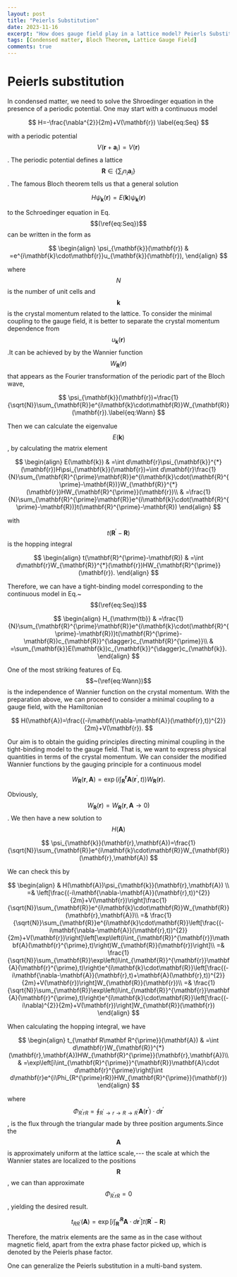 ```yaml
---
layout: post
title: "Peierls Substitution"
date: 2023-11-16
excerpt: "How does gauge field play in a lattice model? Peierls Substitution!"
tags: [Condensed matter, Bloch Theorem, Lattice Gauge Field]
comments: true
---
```



# Peierls substitution


In condensed matter, we need to solve the Shroedinger equation in
the presence of a periodic potential. One may start with a continuous
model

$$
H=-\frac{\nabla^{2}}{2m}+V(\mathbf{r})
\label{eq:Seq}
$$

with a periodic potential $$V(\mathbf{r}+\mathbf{a}_{i})=V(\mathbf{r})$$.
The periodic potential defines a lattice $$\mathbf{R}\in\{\sum_{i}n_{i}\mathbf{a}_{i}\}$$.
The famous Bloch theorem tells us that a general solution 

$$
H\psi_{\mathbf{k}}(\mathbf{r})=E(\mathbf{k})\psi_{\mathbf{k}}(\mathbf{r})
$$

to the Schroedinger equation in Eq. $$(\ref{eq:Seq})$$ can be written
in the form as 

$$
\begin{align}
\psi_{\mathbf{k}}(\mathbf{r}) & =e^{i\mathbf{k}\cdot\mathbf{r}}u_{\mathbf{k}}(\mathbf{r}),
\end{align}
$$

where $$N$$ is the number of unit cells and $$\mathbf{k}$$ is the crystal
momentum related to the lattice. To consider the minimal coupling
to the gauge field, it is better to separate the crystal momentum
dependence from $$u_{\mathbf{k}}(\mathbf{r})$$.It can be achieved by
by the Wannier function $$W_{\mathbf{R}}(\mathbf{r})$$ that appears
as the Fourier transformation of the periodic part of the Bloch wave,

$$
\psi_{\mathbf{k}}(\mathbf{r})=\frac{1}{\sqrt{N}}\sum_{\mathbf{R}}e^{i\mathbf{k}\cdot\mathbf{R}}W_{\mathbf{R}}(\mathbf{r}).\label{eq:Wann}
$$

Then we can calculate the eigenvalue $$E(\mathbf{k})$$ , by calculating
the matrix element

$$
\begin{align}
E(\mathbf{k}) & =\int d\mathbf{r}\psi_{\mathbf{k}}^{*}(\mathbf{r})H\psi_{\mathbf{k}}(\mathbf{r})=\int d\mathbf{r}\frac{1}{N}\sum_{\mathbf{R}^{\prime}\mathbf{R}}e^{i\mathbf{k}\cdot(\mathbf{R}^{\prime}-\mathbf{R})}W_{\mathbf{R}}^{*}(\mathbf{r})HW_{\mathbf{R}^{\prime}}(\mathbf{r})\\
 & =\frac{1}{N}\sum_{\mathbf{R}^{\prime}\mathbf{R}}e^{i\mathbf{k}\cdot(\mathbf{R}^{\prime}-\mathbf{R})}t(\mathbf{R}^{\prime}-\mathbf{R})
\end{align}
$$

with $$t(\mathbf{R}^{\prime}-\mathbf{R})$$ is the hopping integral

$$
\begin{align}
t(\mathbf{R}^{\prime}-\mathbf{R}) & =\int d\mathbf{r}W_{\mathbf{R}}^{*}(\mathbf{r})HW_{\mathbf{R}^{\prime}}(\mathbf{r}).
\end{align}
$$

Therefore, we can have a tight-binding model corresponding to the
continuous model in Eq.~$$(\ref{eq:Seq})$$

$$
\begin{align}
H_{\mathrm{tb}} & =\frac{1}{N}\sum_{\mathbf{R}^{\prime}\mathbf{R}}e^{i\mathbf{k}\cdot(\mathbf{R}^{\prime}-\mathbf{R})}t(\mathbf{R}^{\prime}-\mathbf{R})c_{\mathbf{R}}^{\dagger}c_{\mathbf{R}^{\prime}}\\
 & =\sum_{\mathbf{k}}E(\mathbf{k})c_{\mathbf{k}}^{\dagger}c_{\mathbf{k}}.
\end{align}
$$

One of the most striking features of Eq.$$~(\ref{eq:Wann})$$ is the independence
of Wannier function on the crystal momentum. With the preparation
above, we can proceed to consider a minimal coupling to a gauge field,
with the Hamiltonian

$$
H(\mathbf{A})=\frac{(-i\mathbf{\nabla-\mathbf{A}}(\mathbf{r},t))^{2}}{2m}+V(\mathbf{r}).
$$

Our aim is to obtain the guiding principles directing minimal coupling
in the tight-binding model to the gauge field. That is, we want to
express physical quantities in terms of the crystal momentum. We can
consider the modified Wannier functions by the gauging principle for
a continuous model

$$
W_{\mathbf{R}}(\mathbf{r},\mathbf{A})=\exp\left(i\int_{\mathbf{R}}^{\mathbf{r}}\mathbf{A}(\mathbf{r}^{\prime},t)\right)W_{\mathbf{R}}(\mathbf{r}).
$$

Obviously, $$W_{\mathbf{R}}(\mathbf{r})=W_{\mathbf{R}}(\mathbf{r},\mathbf{A}\rightarrow0)$$.
We then have a new solution to $$H(\mathbf{A})$$

$$
\psi_{\mathbf{k}}(\mathbf{r},\mathbf{A})=\frac{1}{\sqrt{N}}\sum_{\mathbf{R}}e^{i\mathbf{k}\cdot\mathbf{R}}W_{\mathbf{R}}(\mathbf{r},\mathbf{A})
$$

We can check this by

$$
\begin{align}
& H(\mathbf{A})\psi_{\mathbf{k}}(\mathbf{r},\mathbf{A})  \\
=& \left[\frac{(-i\mathbf{\nabla-\mathbf{A}}(\mathbf{r},t))^{2}}{2m}+V(\mathbf{r})\right]\frac{1}{\sqrt{N}}\sum_{\mathbf{R}}e^{i\mathbf{k}\cdot\mathbf{R}}W_{\mathbf{R}}(\mathbf{r},\mathbf{A})\\
 =& \frac{1}{\sqrt{N}}\sum_{\mathbf{R}}e^{i\mathbf{k}\cdot\mathbf{R}}\left[\frac{(-i\mathbf{\nabla-\mathbf{A}}(\mathbf{r},t))^{2}}{2m}+V(\mathbf{r})\right]\left[\exp\left(i\int_{\mathbf{R}}^{\mathbf{r}}\mathbf{A}(\mathbf{r}^{\prime},t)\right)W_{\mathbf{R}}(\mathbf{r})\right]\\
 =& \frac{1}{\sqrt{N}}\sum_{\mathbf{R}}\exp\left(i\int_{\mathbf{R}}^{\mathbf{r}}\mathbf{A}(\mathbf{r}^{\prime},t)\right)e^{i\mathbf{k}\cdot\mathbf{R}}\left[\frac{(-i\mathbf{\nabla-\mathbf{A}}(\mathbf{r},t)+\mathbf{A}(\mathbf{r},t))^{2}}{2m}+V(\mathbf{r})\right]W_{\mathbf{R}}(\mathbf{r})\\
 =& \frac{1}{\sqrt{N}}\sum_{\mathbf{R}}\exp\left(i\int_{\mathbf{R}}^{\mathbf{r}}\mathbf{A}(\mathbf{r}^{\prime},t)\right)e^{i\mathbf{k}\cdot\mathbf{R}}\left[\frac{(-i\nabla)^{2}}{2m}+V(\mathbf{r})\right]W_{\mathbf{R}}(\mathbf{r})
\end{align}
$$

When calculating the hopping integral, we have 

$$
\begin{align}
t_{\mathbf R\mathbf R^{\prime}}(\mathbf{A}) & =\int d\mathbf{r}W_{\mathbf{R}}^{*}(\mathbf{r},\mathbf{A})HW_{\mathbf{R}^{\prime}}(\mathbf{r},\mathbf{A})\\
 & =\exp\left[i\int_{\mathbf{R}^{\prime}}^{\mathbf{R}}\mathbf{A}\cdot d\mathbf{r}^{\prime}\right]\int d\mathbf{r}e^{i\Phi_{R^{\prime}rR}}HW_{\mathbf{R}^{\prime}}(\mathbf{r})
\end{align}
$$

where $$\Phi_{R^{\prime}rR}=\oint_{R^{\prime}\rightarrow r\rightarrow R\rightarrow R^{\prime}}\mathbf{A}(\mathbf{r}^{\prime})\cdot d\mathbf{r}^{\prime}$$, is
the flux through the triangular made by three position arguments.Since
the $$\mathbf{A}$$ is approximately uniform at the lattice scale,---
the scale at which the Wannier states are localized to the positions
$$\mathbf{R}$$, we can than approximate $$\Phi_{R^{\prime}rR}=0$$, yielding
the desired result.

$$
t_{RR^{\prime}}(\mathbf{A})=\exp\left[i\int_{\mathbf{R}^{\prime}}^{\mathbf{R}}\mathbf{A}\cdot d\mathbf{r}^{\prime}\right]t(\mathbf{R}^{\prime}-\mathbf{R})
$$

Therefore, the matrix elements are the same as in the case without
magnetic field, apart from the extra phase factor picked up, which
is denoted by the Peierls phase factor. 

One can generalize the Peierls substitution in a multi-band system.
